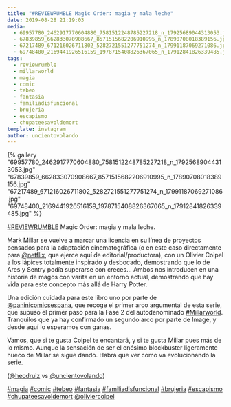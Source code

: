 ```yaml
---
title: "#REVIEWRUMBLE Magic Order: magia y mala leche"
date: 2019-08-28 21:19:03
media: 
  - 69957780_2462917770604880_7581512248785227218_n_17925689044313053.jpg
  - 67839859_662833070908667_8571515682206910995_n_17890708018389156.jpg
  - 67217489_671216026711802_5282721551277751274_n_17991187069271086.jpg
  - 69748400_2169441926516159_1978715408826367065_n_17912841826339485.jpg
tags: 
  - reviewrumble
  - millarworld
  - magia
  - comic
  - tebeo
  - fantasia
  - familiadisfuncional
  - brujeria
  - escapismo
  - chupateesavoldemort
template: instagram
author: uncientovolando
---
```


{% gallery "69957780_2462917770604880_7581512248785227218_n_17925689044313053.jpg" "67839859_662833070908667_8571515682206910995_n_17890708018389156.jpg" "67217489_671216026711802_5282721551277751274_n_17991187069271086.jpg" "69748400_2169441926516159_1978715408826367065_n_17912841826339485.jpg" %}

[#REVIEWRUMBLE](/etiquetas/reviewrumble) Magic Order: magia y mala leche.

Mark Millar se vuelve a marcar una licencia en su línea de proyectos pensados para la adaptación cinematográfica (o en este caso directamente para [@netflix](https://instagram.com/netflix), que ejerce aquí de editorial/productora), con un Olivier Coipel a los lápices totalmente inspirado y desbocado, demostrando que lo de Ares y Sentry podía superarse con creces... Ambos nos introducen en una historia de magos con varita en un entorno actual, demostrando que hay vida para este concepto más allá de Harry Potter.

Una edición cuidada para este libro uno por parte de [@paninicomicsespana](https://instagram.com/paninicomicsespana), que recoge el primer arco argumental de esta serie, que supuso el primer paso para la Fase 2 del autodenominado [#Millarworld](/etiquetas/millarworld). Tranquilos que ya hay confirmado un segundo arco por parte de Image, y desde aquí lo esperamos con ganas.

Vamos, que si te gusta Coipel te encantará, y si te gusta Millar pues más de lo mismo. Aunque la sensación de ser el enésimo blockbuster ligeramente hueco de Millar se sigue dando. Habrá que ver como va evolucionando la serie.

([@hecdruiz](https://instagram.com/hecdruiz) vs [@uncientovolando](https://instagram.com/uncientovolando))

[#magia](/etiquetas/magia) [#comic](/etiquetas/comic) [#tebeo](/etiquetas/tebeo) [#fantasia](/etiquetas/fantasia) [#familiadisfuncional](/etiquetas/familiadisfuncional) [#brujeria](/etiquetas/brujeria) [#escapismo](/etiquetas/escapismo) [#chupateesavoldemort](/etiquetas/chupateesavoldemort) [@oliviercoipel](https://instagram.com/oliviercoipel)
